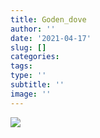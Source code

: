 ```yaml
---
title: Goden_dove
author: ''
date: '2021-04-17'
slug: []
categories: 
tags:
type: ''
subtitle: ''
image: ''
---
```

![](/post/2021-04-17-goden-dove_files/goden_dove.png)